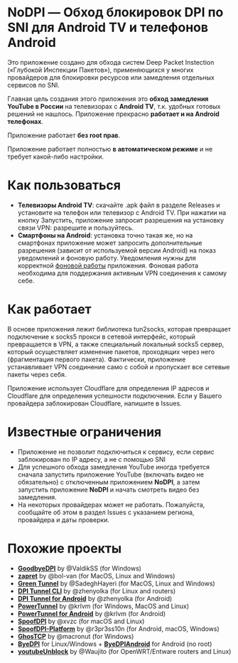 NoDPI — Обход блокировок DPI по SNI для Android TV и телефонов Android 
=========================

Это приложение создано для обхода систем Deep Packet Instection («Глубокой Инспекции Пакетов»), применяющихся у многих провайдеров для блокировки ресурсов или замедления отдельных сервисов по SNI.

Главная цель создания этого приложения это **обход замедления YouTube в России** на телевизорах с **Android TV**, т.к. удобных готовых решений не нашлось. Приложение прекрасно **работает и на Android телефонах**.

Приложение работает **без root прав**.

Приложение работает полностью **в автоматическом режиме** и не требует какой-либо настройки. 

# Как пользоваться

* **Телевизоры Android TV**: скачайте .apk файл в разделе Releases и установите на телефон или телевизор с Android TV. При нажатии на кнопку Запустить, приложение запросит разрешения на установку связи VPN: разрешите и пользуйтесь. 
* **Смартфоны на Android**: установка точно такая же, но на смартфонах приложение может запросить дополнительные разрешения (зависит от используемой версии Android) на показ уведомлений и фоновую работу. Уведомления нужны для корректной [фоновой работы](https://developer.android.com/develop/background-work/services/foreground-services) приложения. Фоновая работа необходима для поддержания активным VPN соединения к самому себе.

# Как работает

В основе приложения лежит библиотека tun2socks, которая превращает подключение к socks5 прокси в сетевой интерфейс, который превращается в VPN, а также специальный локальный socks5 сервер, который осуществляет изменение пакетов, проходящих через него (фрагментация первого пакета). Фактически, приложение устанавливает VPN соединение само с собой и пропускает все сетевые пакеты через себя.

Приложение использует Cloudflare для определения IP адресов и Cloudflare для определения успешности подключения. Если у Вашего провайдера заблокирован Cloudflare, напишите в Issues.

# Известные ограничения

* Приложение не позволит подключиться к сервису, если сервис заблокирован по IP адресу, а не с помощью SNI
* Для успешного обхода замедления YouTube иногда требуется сначала запустить приложение YouTube (включать видео не обязательно) с отключенным приложением **NoDPI**, а затем запустить приложение **NoDPI** и начать смотреть видео без замедления.
* На некоторых провайдерах может не работать. Пожалуйста, сообщайте об этом в раздел Issues с указанием региона, провайдера и даты проверки. 

# Похожие проекты

- **[GoodbyeDPI](https://github.com/ValdikSS/GoodbyeDPI)** by @ValdikSS (for Windows)
- **[zapret](https://github.com/bol-van/zapret)** by @bol-van (for MacOS, Linux and Windows)
- **[Green Tunnel](https://github.com/SadeghHayeri/GreenTunnel)** by @SadeghHayeri (for MacOS, Linux and Windows)
- **[DPI Tunnel CLI](https://github.com/nomoresat/DPITunnel-cli)** by @zhenyolka (for Linux and routers)
- **[DPI Tunnel for Android](https://github.com/nomoresat/DPITunnel-android)** by @zhenyolka (for Android)
- **[PowerTunnel](https://github.com/krlvm/PowerTunnel)** by @krlvm (for Windows, MacOS and Linux)
- **[PowerTunnel for Android](https://github.com/krlvm/PowerTunnel-Android)** by @krlvm (for Android)
- **[SpoofDPI](https://github.com/xvzc/SpoofDPI)** by @xvzc (for macOS and Linux)
- **[SpoofDPI-Platform](https://github.com/r3pr3ss10n/SpoofDPI-Platform)** by @r3pr3ss10n (for Android, macOS, Windows)
- **[GhosTCP](https://github.com/macronut/ghostcp)** by @macronut (for Windows)
- **[ByeDPI](https://github.com/hufrea/byedpi)** for Linux/Windows + **[ByeDPIAndroid](https://github.com/dovecoteescapee/ByeDPIAndroid/)** for Android (no root)
- **[youtubeUnblock](https://github.com/Waujito/youtubeUnblock/)** by @Waujito (for OpenWRT/Entware routers and Linux)

